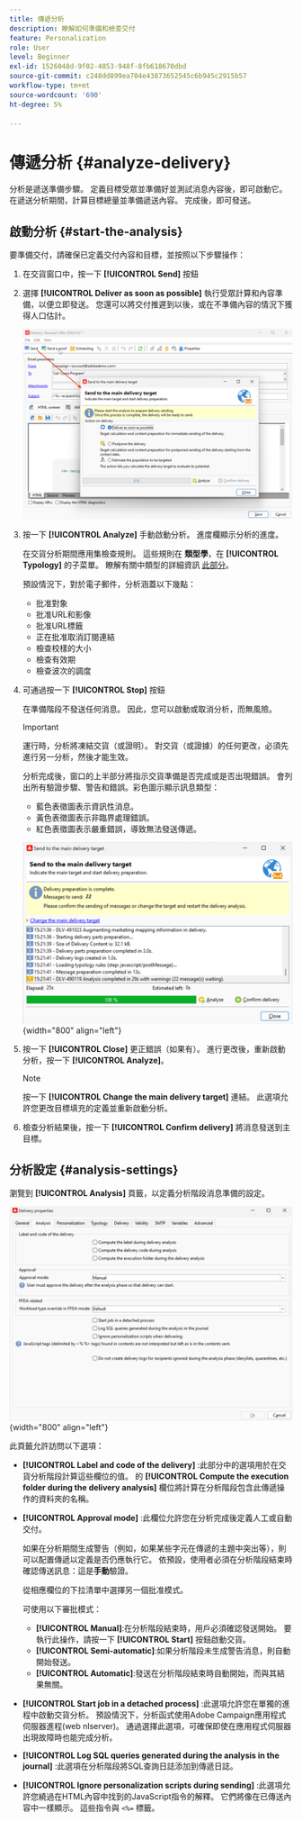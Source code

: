 ```yaml
---
title: 傳遞分析
description: 瞭解如何準備和檢查交付
feature: Personalization
role: User
level: Beginner
exl-id: 1526048d-9f02-4853-948f-8fb618670dbd
source-git-commit: c248dd899ea704e43873652545c6b945c2915b57
workflow-type: tm+mt
source-wordcount: '690'
ht-degree: 5%

---
```


# 傳遞分析 {#analyze-delivery}

分析是遞送準備步驟。 定義目標受眾並準備好並測試消息內容後，即可啟動它。 在遞送分析期間，計算目標總量並準備遞送內容。 完成後，即可發送。

## 啟動分析 {#start-the-analysis}

要準備交付，請確保已定義交付內容和目標，並按照以下步驟操作：

1. 在交貨窗口中，按一下 **[!UICONTROL Send]** 按鈕
1. 選擇 **[!UICONTROL Deliver as soon as possible]** 執行受眾計算和內容準備，以便立即發送。 您還可以將交付推遲到以後，或在不準備內容的情況下獲得人口估計。

   ![](assets/delivery-analysis-start.png)

1. 按一下 **[!UICONTROL Analyze]** 手動啟動分析。 進度欄顯示分析的進度。

   在交貨分析期間應用集檢查規則。 這些規則在 **類型學**，在 **[!UICONTROL Typology]** 的子菜單。 瞭解有關中類型的詳細資訊 [此部分](../../automation/campaign-opt/campaign-typologies.md)。

   預設情況下，對於電子郵件，分析涵蓋以下幾點：

   * 批准對象
   * 批准URL和影像
   * 批准URL標籤
   * 正在批准取消訂閱連結
   * 檢查校樣的大小
   * 檢查有效期
   * 檢查波次的調度


1. 可通過按一下 **[!UICONTROL Stop]** 按鈕

   在準備階段不發送任何消息。 因此，您可以啟動或取消分析，而無風險。

   >[!IMPORTANT]
   >
   >運行時，分析將凍結交貨（或證明）。 對交貨（或證據）的任何更改，必須先進行另一分析，然後才能生效。

   分析完成後，窗口的上半部分將指示交貨準備是否完成或是否出現錯誤。 會列出所有驗證步驟、警告和錯誤。彩色圖示顯示訊息類型：

   * 藍色表徵圖表示資訊性消息。
   * 黃色表徵圖表示非臨界處理錯誤。
   * 紅色表徵圖表示嚴重錯誤，導致無法發送傳遞。

   ![](assets/delivery-analysis-results.png){width="800" align="left"}

1. 按一下 **[!UICONTROL Close]** 更正錯誤（如果有）。 進行更改後，重新啟動分析，按一下 **[!UICONTROL Analyze]**。

   >[!NOTE]
   >
   >按一下 **[!UICONTROL Change the main delivery target]** 連結。 此選項允許您更改目標填充的定義並重新啟動分析。

1. 檢查分析結果後，按一下 **[!UICONTROL Confirm delivery]** 將消息發送到主目標。


## 分析設定 {#analysis-settings}

瀏覽到 **[!UICONTROL Analysis]** 頁籤，以定義分析階段消息準備的設定。

![](assets/delivery-properties-analysis-tab.png){width="800" align="left"}

此頁籤允許訪問以下選項：

* **[!UICONTROL Label and code of the delivery]** :此部分中的選項用於在交貨分析階段計算這些欄位的值。 的 **[!UICONTROL Compute the execution folder during the delivery analysis]** 欄位將計算在分析階段包含此傳遞操作的資料夾的名稱。

* **[!UICONTROL Approval mode]** :此欄位允許您在分析完成後定義人工或自動交付。

   如果在分析期間生成警告（例如，如果某些字元在傳遞的主題中突出等），則可以配置傳遞以定義是否仍應執行它。 依預設，使用者必須在分析階段結束時確認傳送訊息：這是&#x200B;**手動**&#x200B;驗證。

   從相應欄位的下拉清單中選擇另一個批准模式。

   可使用以下審批模式：

   * **[!UICONTROL Manual]**:在分析階段結束時，用戶必須確認發送開始。 要執行此操作，請按一下 **[!UICONTROL Start]** 按鈕啟動交貨。
   * **[!UICONTROL Semi-automatic]**:如果分析階段未生成警告消息，則自動開始發送。
   * **[!UICONTROL Automatic]**:發送在分析階段結束時自動開始，而與其結果無關。

* **[!UICONTROL Start job in a detached process]** :此選項允許您在單獨的進程中啟動交貨分析。 預設情況下，分析函式使用Adobe Campaign應用程式伺服器進程(web nlserver)。 通過選擇此選項，可確保即使在應用程式伺服器出現故障時也能完成分析。
* **[!UICONTROL Log SQL queries generated during the analysis in the journal]** :此選項在分析階段將SQL查詢日誌添加到傳遞日誌。
* **[!UICONTROL Ignore personalization scripts during sending]** :此選項允許您繞過在HTML內容中找到的JavaScript指令的解釋。 它們將像在已傳送內容中一樣顯示。 這些指令與 `<%=` 標籤。
